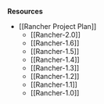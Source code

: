 **Resources**
* [[Rancher Project Plan]]
  * [[Rancher-2.0]]
  * [[Rancher-1.6]]
  * [[Rancher-1.5]]
  * [[Rancher-1.4]]
  * [[Rancher-1.3]]
  * [[Rancher-1.2]]
  * [[Rancher-1.1]]
  * [[Rancher-1.0]]